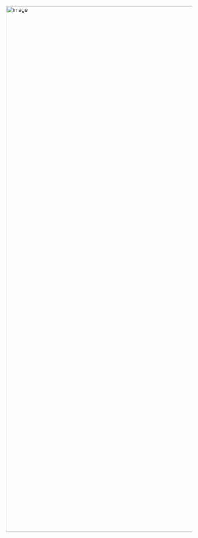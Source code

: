 <a href="https://ckefgisc.org"><img width="1424" alt="image" src="https://github.com/CKEFGISC/.github/assets/99801904/2a749d80-bc79-4f25-be1c-b734a45cef72"></a>
